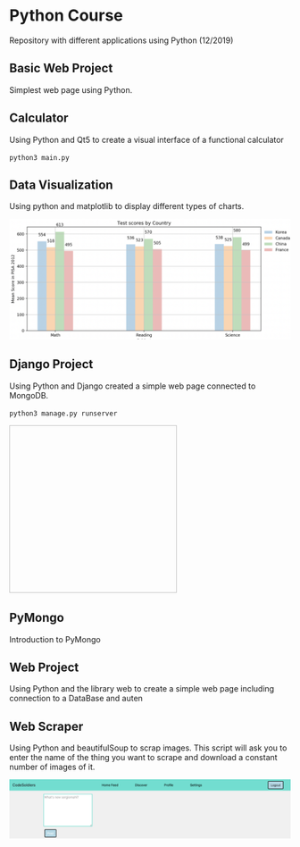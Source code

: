 # Python Course

Repository with different applications using Python (12/2019)

## Basic Web Project

Simplest web page using Python.

## Calculator

Using Python and Qt5 to create a visual interface of a functional calculator

`python3 main.py`

## Data Visualization

Using python and matplotlib to display different types of charts.

![](images/barchart.png)

## Django Project

Using Python and Django created a simple web page connected to MongoDB.

`python3 manage.py runserver`

<img source="images/simpleWeb.png" width="300" height="300" >


## PyMongo

Introduction to PyMongo

## Web Project

Using Python and the library web to create a simple web page including connection to a DataBase and auten

## Web Scraper

Using Python and beautifulSoup to scrap images. This script will ask you to enter the name of the thing you want to scrape and download a constant number of images of it.

![](images/codeSoldiers.png)